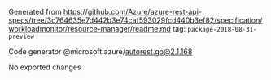 Generated from https://github.com/Azure/azure-rest-api-specs/tree/3c764635e7d442b3e74caf593029fcd440b3ef82/specification/workloadmonitor/resource-manager/readme.md tag: `package-2018-08-31-preview`

Code generator @microsoft.azure/autorest.go@2.1.168

No exported changes